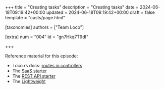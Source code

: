 +++
title = "Creating tasks"
description = "Creating tasks"
date = 2024-06-18T09:19:42+00:00
updated = 2024-06-18T09:19:42+00:00
draft = false
template = "casts/page.html"

[taxonomies]
authors = ["Team Loco"]

[extra]
num = "004"
id = "gn7Hkq7T9dI"

+++

Reference material for this episode:

* Loco.rs docs: [routes in controllers](https://loco.rs/docs/the-app/task/)
* The [SaaS starter](https://loco.rs/docs/starters/saas/)
* The [REST API starter](https://loco.rs/docs/starters/rest-api/)
* The [Lightweight](https://loco.rs/docs/starters/service/)
